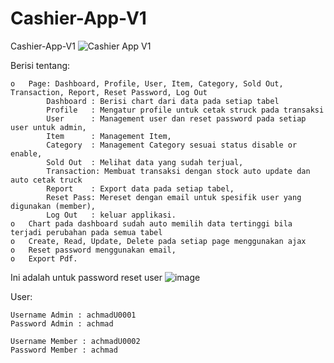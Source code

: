 # Cashier-App-V1
Cashier-App-V1
![Cashier App V1](https://user-images.githubusercontent.com/77251566/129647138-c2a5eb0a-fbb6-4950-a96a-655650e49dbd.png)

Berisi tentang:

    o	Page: Dashboard, Profile, User, Item, Category, Sold Out, Transaction, Report, Reset Password, Log Out
            Dashboard : Berisi chart dari data pada setiap tabel
            Profile   : Mengatur profile untuk cetak struck pada transaksi
            User      : Management user dan reset password pada setiap user untuk admin,
            Item      : Management Item,
            Category  : Management Category sesuai status disable or enable,
            Sold Out  : Melihat data yang sudah terjual,
            Transaction: Membuat transaksi dengan stock auto update dan auto cetak truck
            Report    : Export data pada setiap tabel,
            Reset Pass: Mereset dengan email untuk spesifik user yang digunakan (member),
            Log Out   : keluar applikasi.
    o	Chart pada dashboard sudah auto memilih data tertinggi bila terjadi perubahan pada semua tabel
    o	Create, Read, Update, Delete pada setiap page menggunakan ajax
    o	Reset password menggunakan email,
    o	Export Pdf.

Ini adalah untuk password reset user
![image](https://user-images.githubusercontent.com/77251566/129644260-a7a71b59-8bc8-474b-bbda-5b6fd814adba.png)

User:

    Username Admin : achmadU0001
    Password Admin : achmad

    Username Member : achmadU0002
    Password Member : achmad


